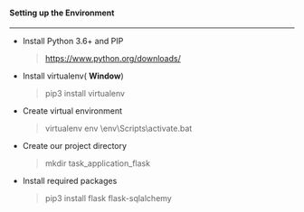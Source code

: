 #### Setting up the Environment
------------------------------------------------

* Install Python 3.6+ and PIP
  > https://www.python.org/downloads/

* Install virtualenv( **Window**)
  > pip3 install virtualenv

* Create virtual environment 
  > virtualenv env
  > \env\Scripts\activate.bat

* Create our project directory
  > mkdir task_application_flask

* Install required packages
  > pip3 install flask flask-sqlalchemy